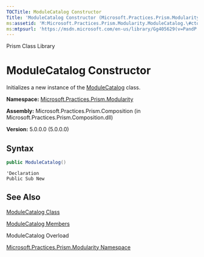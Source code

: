```yaml
---
TOCTitle: ModuleCatalog Constructor
Title: 'ModuleCatalog Constructor (Microsoft.Practices.Prism.Modularity)'
ms:assetid: 'M:Microsoft.Practices.Prism.Modularity.ModuleCatalog.\#ctor'
ms:mtpsurl: 'https://msdn.microsoft.com/en-us/library/Gg405629(v=PandP.50)'
---
```


Prism Class Library

ModuleCatalog Constructor
=========================

Initializes a new instance of the [ModuleCatalog](https://msdn.microsoft.com/en-us/library/microsoft.practices.prism.modularity.modulecatalog(v=pandp.50)) class.

**Namespace:** [Microsoft.Practices.Prism.Modularity](
https://msdn.microsoft.com/en-us/library/microsoft.practices.prism.modularity(v=pandp.50))

**Assembly:** Microsoft.Practices.Prism.Composition (in Microsoft.Practices.Prism.Composition.dll)

**Version:** 5.0.0.0 (5.0.0.0)

## Syntax

```C#
public ModuleCatalog()
```

```VB
'Declaration
Public Sub New
```

## See Also


[ModuleCatalog Class](https://msdn.microsoft.com/en-us/library/microsoft.practices.prism.modularity.modulecatalog(v=pandp.50))

[ModuleCatalog Members](https://msdn.microsoft.com/en-us/library/microsoft.practices.prism.modularity.modulecatalog_members(v=pandp.50))

ModuleCatalog Overload

[Microsoft.Practices.Prism.Modularity Namespace](https://msdn.microsoft.com/en-us/library/microsoft.practices.prism.modularity(v=pandp.50))
